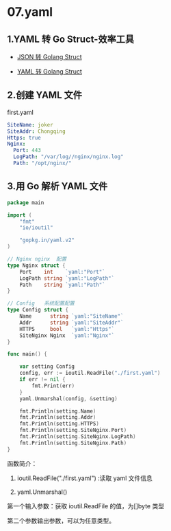 # 07.yaml

## 1.YAML 转 Go Struct-效率工具

- [JSON 转 Golang Struct](https://www.oktools.net/json2go)

- [YAML 转 Golang Struct](www.printlove.cn/tools/yaml2go)

## 2.创建 YAML 文件

first.yaml

```yaml
SiteName: joker
SiteAddr: Chongqing
Https: true
Nginx:
  Port: 443
  LogPath: "/var/log//nginx/nginx.log"
  Path: "/opt/nginx/"
```

## 3.用 Go 解析 YAML 文件

```go
package main

import (
	"fmt"
	"io/ioutil"

	"gopkg.in/yaml.v2"
)

// Nginx nginx  配置
type Nginx struct {
	Port    int    `yaml:"Port"`
	LogPath string `yaml:"LogPath"`
	Path    string `yaml:"Path"`
}

// Config   系统配置配置
type Config struct {
	Name      string `yaml:"SiteName"`
	Addr      string `yaml:"SiteAddr"`
	HTTPS     bool   `yaml:"Https"`
	SiteNginx Nginx  `yaml:"Nginx"`
}

func main() {

	var setting Config
	config, err := ioutil.ReadFile("./first.yaml")
	if err != nil {
		fmt.Print(err)
	}
	yaml.Unmarshal(config, &setting)

	fmt.Println(setting.Name)
	fmt.Println(setting.Addr)
	fmt.Println(setting.HTTPS)
	fmt.Println(setting.SiteNginx.Port)
	fmt.Println(setting.SiteNginx.LogPath)
	fmt.Println(setting.SiteNginx.Path)
}

```

函数简介：

1. ioutil.ReadFile("./first.yaml") :读取 yaml 文件信息

2. yaml.Unmarshal()

第一个输入参数：获取 ioutil.ReadFile 的值，为[]byte 类型

第二个参数输出参数，可以为任意类型。
